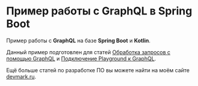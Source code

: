 # Пример работы с GraphQL в Spring Boot
Пример работы с **GraphQL** на базе **Spring Boot** и **Kotlin**.

Данный пример подготовлен для статей [Обработка запросов с помощью GraphQL](https://devmark.ru/article/graphql-query) и [Подключение Playground к GraphQL](https://devmark.ru/article/graphql-playground).

Ещё больше статей по разработке ПО вы можете найти на моём сайте [devmark.ru](https://devmark.ru/).
